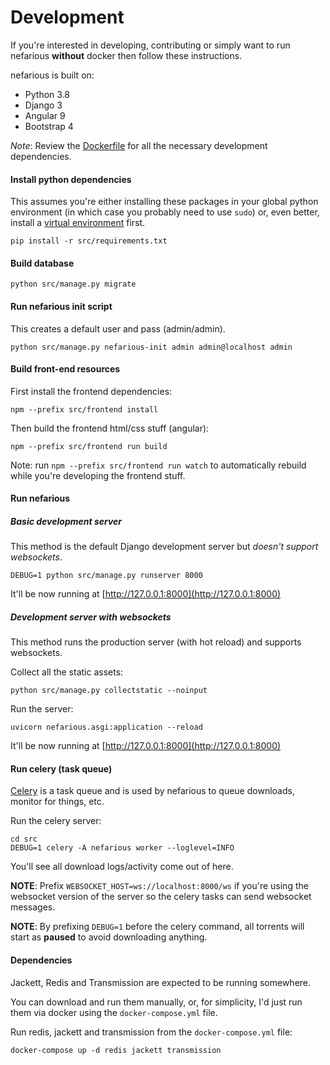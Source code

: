 # Development

If you're interested in developing, contributing or simply want to run nefarious **without** docker then follow these instructions.

nefarious is built on:

- Python 3.8
- Django 3
- Angular 9
- Bootstrap 4

*Note*: Review the [Dockerfile](../Dockerfile) for all the necessary development dependencies.

#### Install python dependencies

This assumes you're either installing these packages in your global python environment (in which case you probably need to use `sudo`) or, even better, install a [virtual environment](https://docs.python.org/3/library/venv.html) first.
  
    pip install -r src/requirements.txt

#### Build database
  
    python src/manage.py migrate

#### Run nefarious init script

This creates a default user and pass (admin/admin).

    python src/manage.py nefarious-init admin admin@localhost admin


#### Build front-end resources

First install the frontend dependencies:

    npm --prefix src/frontend install

Then build the frontend html/css stuff (angular):
    
    npm --prefix src/frontend run build
   
Note: run `npm --prefix src/frontend run watch` to automatically rebuild while you're developing the frontend stuff.
   
#### Run nefarious

##### Basic development server

This method is the default Django development server but *doesn't support websockets*.

    DEBUG=1 python src/manage.py runserver 8000
   
It'll be now running at [http://127.0.0.1:8000](http://127.0.0.1:8000)

##### Development server with websockets

This method runs the production server (with hot reload) and supports websockets.

Collect all the static assets:

    python src/manage.py collectstatic --noinput
    
Run the server:

    uvicorn nefarious.asgi:application --reload
    
It'll be now running at [http://127.0.0.1:8000](http://127.0.0.1:8000)
   
#### Run celery (task queue)

[Celery](http://celeryproject.org) is a task queue and is used by nefarious to queue downloads, monitor for things, etc.

Run the celery server:

    cd src
    DEBUG=1 celery -A nefarious worker --loglevel=INFO
    
You'll see all download logs/activity come out of here.

**NOTE**: Prefix `WEBSOCKET_HOST=ws://localhost:8000/ws` if you're using the websocket version of the server so the celery tasks can send websocket messages.

**NOTE**: By prefixing `DEBUG=1` before the celery command, all torrents will start as **paused** to avoid downloading anything.

#### Dependencies

Jackett, Redis and Transmission are expected to be running somewhere.  

You can download and run them manually, or, for simplicity, I'd just run them via docker using the `docker-compose.yml` file.

Run redis, jackett and transmission from the `docker-compose.yml` file:

    docker-compose up -d redis jackett transmission

